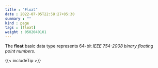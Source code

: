 ```yaml
---
title : "Float"
date : 2022-07-05T22:58:27+05:30
summary : ""
kind : page 
tags : [float]
weight : 0502040101
---
```


The **float** basic data type represents 64-bit *IEEE 754-2008 binary floating point numbers*.

<!--more-->

{{< includeTip >}}
